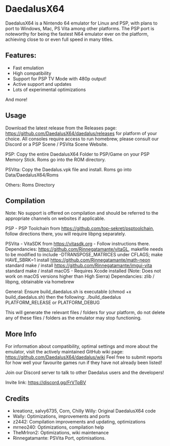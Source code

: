 # DaedalusX64

DaedalusX64 is a Nintendo 64 emulator for Linux and PSP, with plans to port to Windows, Mac, PS Vita among other platforms. The PSP port is noteworthy for being the fastest N64 emulator ever on the platform, achieving close to or even full speed in many titles.

## Features:

- Fast emulation
- High compatibility
- Support for PSP TV Mode with 480p output!
- Active support and updates
- Lots of experimental optimizations

And more!

## Usage

Download the latest release from the Releases page: https://github.com/DaedalusX64/daedalus/releases for platform of your choice.
All consoles require access to run homebrew, please consult our Discord or a PSP Scene / PSVita Scene Website.

PSP:
Copy the entire DaedalusX64 Folder to PSP/Game on your PSP Memory Stick.
Roms go into the ROM directory.

PSVita:
Copy the Daedalus.vpk file and install.
Roms go into Data/DaedalusX64/Roms

Others: Roms Directory

## Compilation
Note: No support is offered on compilation and should be referred to the appropriate channels on websites if applicable.

PSP - PSP Toolchain from https://github.com/top-sekret/psptoolchain, follow directions there, you will require libpng separately.

PSVita - VitaSDK from https://vitasdk.org - Follow instructions there.
 		Dependancies: https://github.com/Rinnegatamante/vitaGL, makefile needs to be modified to include -DTRANSPOSE_MATRICES under CFLAGS; make HAVE_SBRK=1 install
			      https://github.com/Rinnegatamante/math-neon standard make / install
            https://github.com/Rinnegatamante/imgui-vita standard make / install
macOS - Requires Xcode installed (Note: Does not work on macOS versions higher than High Sierra)
		Dependancies: zlib / libpng, obtainable via homebrew


General: Ensure build_daedalus.sh is executable (chmod +x build_daedalus.sh) then the following:
	 ./build_daedalus PLATFORM_RELEASE or PLATFORM_DEBUG

This will generate the relevant files / folders for your platform, do not delete any of these files / folders as the emulator may stop functioning.



## More Info

For information about compatibility, optimal settings and more about the emulator, visit the actively maintained GitHub wiki page: https://github.com/DaedalusX64/daedalus/wiki Feel free to submit reports for how well your favourite games run if they have not already been listed!

Join our Discord server to talk to other Daedalus users and the developers!

Invite link: https://discord.gg/FrVTpBV

## Credits

- kreationz, salvy6735, Corn, Chilly Willy: Original DaedalusX64 code
- Wally: Optimizations, improvements and ports
- z2442: Compilation improvements and updating, optimizations
- mrneo240: Optimizations, compilation help
- TheMrIron2: Optimizations, wiki maintenance
- Rinnegatamante: PSVita Port, optimisations.
